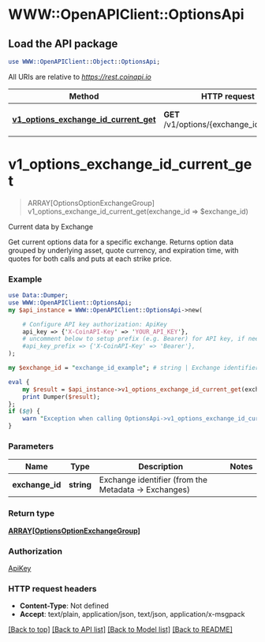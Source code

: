 # WWW::OpenAPIClient::OptionsApi

## Load the API package
```perl
use WWW::OpenAPIClient::Object::OptionsApi;
```

All URIs are relative to *https://rest.coinapi.io*

Method | HTTP request | Description
------------- | ------------- | -------------
[**v1_options_exchange_id_current_get**](OptionsApi.md#v1_options_exchange_id_current_get) | **GET** /v1/options/{exchange_id}/current | Current data by Exchange


# **v1_options_exchange_id_current_get**
> ARRAY[OptionsOptionExchangeGroup] v1_options_exchange_id_current_get(exchange_id => $exchange_id)

Current data by Exchange

Get current options data for a specific exchange.    Returns option data grouped by underlying asset, quote currency, and expiration time,  with quotes for both calls and puts at each strike price.

### Example
```perl
use Data::Dumper;
use WWW::OpenAPIClient::OptionsApi;
my $api_instance = WWW::OpenAPIClient::OptionsApi->new(

    # Configure API key authorization: ApiKey
    api_key => {'X-CoinAPI-Key' => 'YOUR_API_KEY'},
    # uncomment below to setup prefix (e.g. Bearer) for API key, if needed
    #api_key_prefix => {'X-CoinAPI-Key' => 'Bearer'},
);

my $exchange_id = "exchange_id_example"; # string | Exchange identifier (from the Metadata -> Exchanges)

eval {
    my $result = $api_instance->v1_options_exchange_id_current_get(exchange_id => $exchange_id);
    print Dumper($result);
};
if ($@) {
    warn "Exception when calling OptionsApi->v1_options_exchange_id_current_get: $@\n";
}
```

### Parameters

Name | Type | Description  | Notes
------------- | ------------- | ------------- | -------------
 **exchange_id** | **string**| Exchange identifier (from the Metadata -&gt; Exchanges) | 

### Return type

[**ARRAY[OptionsOptionExchangeGroup]**](OptionsOptionExchangeGroup.md)

### Authorization

[ApiKey](../README.md#ApiKey)

### HTTP request headers

 - **Content-Type**: Not defined
 - **Accept**: text/plain, application/json, text/json, application/x-msgpack

[[Back to top]](#) [[Back to API list]](../README.md#documentation-for-api-endpoints) [[Back to Model list]](../README.md#documentation-for-models) [[Back to README]](../README.md)

